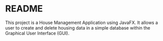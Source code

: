 # README

This project is a House Management Application using JavaFX. It allows a user to create and delete housing data in a simple database within the Graphical User Interface (GUI).
